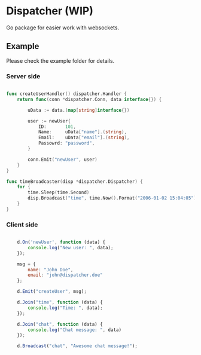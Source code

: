 # Dispatcher (WIP)

Go package for easier work with websockets.

## Example

Please check the example folder for details.

### Server side
```go

func createUserHandler() dispatcher.Handler {
	return func(conn *dispatcher.Conn, data interface{}) {

		uData := data.(map[string]interface{})

		user := newUser{
			ID:       101,
			Name:     uData["name"].(string),
			Email:    uData["email"].(string),
			Passowrd: "password",
		}

		conn.Emit("newUser", user)
	}
}

func timeBroadcaster(disp *dispatcher.Dispatcher) {
	for {
		time.Sleep(time.Second)
		disp.Broadcast("time", time.Now().Format("2006-01-02 15:04:05"))
	}
}

```

### Client side

```js

	d.On('newUser', function (data) {
		console.log("New user: ", data); 
	});

	msg = {
		name: "John Doe",
		email: "john@dispatcher.doe"
	}; 

	d.Emit("createUser", msg);

	d.Join("time", function (data) {
		console.log("Time: ", data);
	});

	d.Join("chat", function (data) {
		console.log("Chat message: ", data)
	});

	d.Broadcast("chat", "Awesome chat message!");

```
